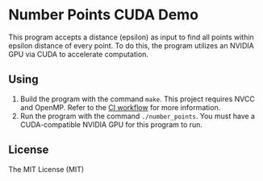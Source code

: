 # Number Points CUDA Demo

This program accepts a distance (epsilon) as input to find all
points within epsilon distance of every point. To do this, the
program utilizes an NVIDIA GPU via CUDA to accelerate
computation.

## Using

1. Build the program with the command `make`. This project
requires NVCC and OpenMP. Refer to the
[CI workflow](./.github/workflows/nvcc.yml) for more
information.
2. Run the program with the command `./number_points`. You must
have a CUDA-compatible NVIDIA GPU for this program to run.

## License

The MIT License (MIT)
